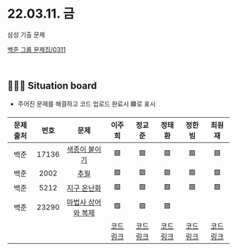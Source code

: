 # 22.03.11. 금
삼성 기출 문제
</br>

[백준 그룹 문제집/0311](https://www.acmicpc.net/group/workbook/view/13701/42727)

</br>

## 🧑🏽‍💻 Situation board
- 주어진 문제를 해결하고 코드 업로드 완료시 🟩로 표시

| 문제 출처   | 번호       | 문제      | 이주희  | 정교준  | 정태환  | 정한빔 | 최원재  |
| :--------: | :--------: | :--------: | :--------: | :-------: | :-------: | :-------: |  :-------: |
| 백준        | 17136      |[색종이 붙이기](https://www.acmicpc.net/problem/17136)  |   🟩    |   🟩    |   🟩   |   🟩   |    🟩   |
| 백준        | 2002     |[추월](https://www.acmicpc.net/problem/2002)  |   🟩    |    🟩     |   🟩   |   🟩   |    🟩   |
| 백준        | 5212      |[지구 온난화](https://www.acmicpc.net/problem/5212)  |    🟩   |     🟩    |   🟩   |  🟩    |   🟩    |
| 백준        | 23290      |[마법사 상어와 복제](https://www.acmicpc.net/problem/23290)   |   🟩  |    🟩    |   🟩   |      |       |
|             |           |           |  [코드링크](이주희/README.md) | [코드링크](https://github.com/daejeon5-algostudy/AlgorithmStudy/blob/main/%EC%8A%A4%ED%84%B0%EB%94%94/0311/%EC%A0%95%EA%B5%90%EC%A4%80/README.md) | [코드링크](정태환/README.md) | [코드링크](https://github.com/daejeon5-algostudy/AlgorithmStudy/tree/main/%EC%8A%A4%ED%84%B0%EB%94%94/0311/%EC%A0%95%ED%95%9C%EB%B9%94) | [코드링크]()  |

